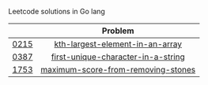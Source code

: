 Leetcode solutions in Go lang

| |Problem|
|:---:|:---:|
| [0215](https://leetcode.com/problems/kth-largest-element-in-an-array) |[kth-largest-element-in-an-array](0215_kth-largest-element-in-an-array/)|
| [0387](https://leetcode.com/problems/first-unique-character-in-a-string) |[first-unique-character-in-a-string](0387_first-unique-character-in-a-string/)|
| [1753](https://leetcode.com/problems/maximum-score-from-removing-stones) |[maximum-score-from-removing-stones](1753_maximum-score-from-removing-stones/)|

